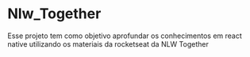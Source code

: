 # Nlw_Together

Esse projeto tem como objetivo aprofundar os conhecimentos em react native
utilizando os materiais da rocketseat da NLW Together 
